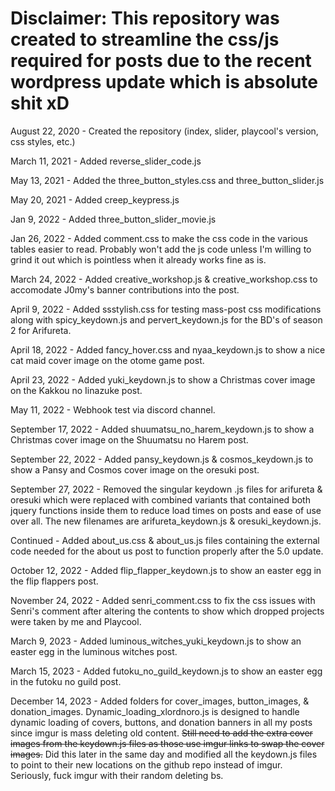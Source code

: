 # Disclaimer: This repository was created to streamline the css/js required for posts due to the recent wordpress update which is absolute shit xD

August 22, 2020 - Created the repository (index, slider, playcool's version, css styles, etc.)

March 11, 2021 - Added reverse_slider_code.js

May 13, 2021 - Added the three_button_styles.css and three_button_slider.js

May 20, 2021 - Added creep_keypress.js

Jan 9, 2022 - Added three_button_slider_movie.js

Jan 26, 2022 - Added comment.css to make the css code in the various tables easier to read. Probably won't add the js code unless I'm willing to grind it out which is pointless when it already works fine as is.

March 24, 2022 - Added creative_workshop.js & creative_workshop.css to accomodate J0my's banner contributions into the post.

April 9, 2022 - Added ssstylish.css for testing mass-post css modifications along with spicy_keydown.js and pervert_keydown.js for the BD's of season 2 for Arifureta.

April 18, 2022 - Added fancy_hover.css and nyaa_keydown.js to show a nice cat maid cover image on the otome game post.

April 23, 2022 - Added yuki_keydown.js to show a Christmas cover image on the Kakkou no Iinazuke post.

May 11, 2022 - Webhook test via discord channel.

September 17, 2022 - Added shuumatsu_no_harem_keydown.js to show a Christmas cover image on the Shuumatsu no Harem post.

September 22, 2022 - Added pansy_keydown.js & cosmos_keydown.js to show a Pansy and Cosmos cover image on the oresuki post.

September 27, 2022 - Removed the singular keydown .js files for arifureta & oresuki which were replaced with combined variants that contained both jquery functions inside them to reduce load times on posts and ease of use over all. The new filenames are arifureta_keydown.js & oresuki_keydown.js.

Continued - Added about_us.css & about_us.js files containing the external code needed for the about us post to function properly after the 5.0 update.

October 12, 2022 - Added flip_flapper_keydown.js to show an easter egg in the flip flappers post.

November 24, 2022 - Added senri_comment.css to fix the css issues with Senri's comment after altering the contents to show which dropped projects were taken by me and Playcool.

March 9, 2023 - Added luminous_witches_yuki_keydown.js to show an easter egg in the luminous witches post.

March 15, 2023 - Added futoku_no_guild_keydown.js to show an easter egg in the futoku no guild post.

December 14, 2023 - Added folders for cover_images, button_images, & donation_images. Dynamic_loading_xlordnoro.js is designed to handle dynamic loading of covers, buttons, and donation banners in all my posts since imgur is mass deleting old content. ~~Still need to add the extra cover images from the keydown.js files as those use imgur links to swap the cover images.~~ Did this later in the same day and modified all the keydown.js files to point to their new locations on the github repo instead of imgur. Seriously, fuck imgur with their random deleting bs.
